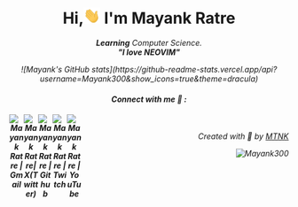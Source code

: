 <h1 align="center">Hi,<img src="https://raw.githubusercontent.com/ABSphreak/ABSphreak/master/gifs/Hi.gif" width="30px"> I'm Mayank Ratre</h1>

<p align="center">
  <em>
    <b> Learning</b> 
    Computer Science.
  <br>
  <b><i>"I love NEOVIM"</i></b>
</p>

<div align="center">
![Mayank's GitHub stats](https://github-readme-stats.vercel.app/api?username=Mayank300&show_icons=true&theme=dracula)

<h4> Connect with me 🤝 : <h4>
  </hr>
  
  <a href="mailto:mratre300@gmail.com">
    <img align="left" alt="Mayank Ratre | Gmail" width="26px" src="https://www.vectorlogo.zone/logos/gmail/gmail-icon.svg" />
  </a>
  <a href="https://twitter.com/MAYANK__RATRE">
    <img align="left" alt="Mayank Ratre| X(Twitter)" width="26px" src="https://www.vectorlogo.zone/logos/x/x-icon.svg" />
  </a>

   <a href="https://github.com/Mayank300">
    <img align="left" alt="Mayank Ratre | Github" width="26px" src="https://www.vectorlogo.zone/logos/github/github-tile.svg" />
  </a>

   <a href="https://www.twitch.tv/mtnk03">
    <img align="left" alt="Mayank Ratre | Twitch" width="26px" src="https://www.vectorlogo.zone/logos/twitch/twitch-icon.svg" />
  </a>

  <a href="https://www.youtube.com/@MTNK03">
    <img align="left" alt="Mayank Ratre | YouTube" width="26px" src="https://www.vectorlogo.zone/logos/twitch/twitch-icon.svg" />
  </a>
</div>  
  <br>
  
  <p align="right" > Created with 🖤 by <a href="https://github.com/Mayank300">MTNK</a></p>
<p align="right" > <img src="https://komarev.com/ghpvc/?username=Mayank300&label=Profile%20views&color=0e75b6&style=flat" alt="Mayank300" /> </p>
